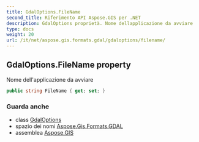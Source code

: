```yaml
---
title: GdalOptions.FileName
second_title: Riferimento API Aspose.GIS per .NET
description: GdalOptions proprietà. Nome dellapplicazione da avviare
type: docs
weight: 20
url: /it/net/aspose.gis.formats.gdal/gdaloptions/filename/
---
```

## GdalOptions.FileName property

Nome dell'applicazione da avviare

```csharp
public string FileName { get; set; }
```

### Guarda anche

* class [GdalOptions](../)
* spazio dei nomi [Aspose.Gis.Formats.GDAL](../../gdaloptions/)
* assemblea [Aspose.GIS](../../../)


